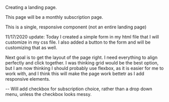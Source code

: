 Creating a landing page.

This page will be a monthly subscription page.

This is a single, responsive component (not an entire landing page)

11/17/2020 update:
Today I created a simple form in my html file that I will customize in my css file.
I also added a button to the form and will be customizing that as well.

Next goal is to get the layout of the page right. I need everything to align perfectly and click together.
I was thinking grid would be the best option, but I am now thinking I should probably use flexbox, as it is
easier for me to work with, and I think this will make the page work bettetr as I add responsive elements.

-- Will add checkbox for subscription choice, rather than a drop down menu, unless the checkbox looks messy.